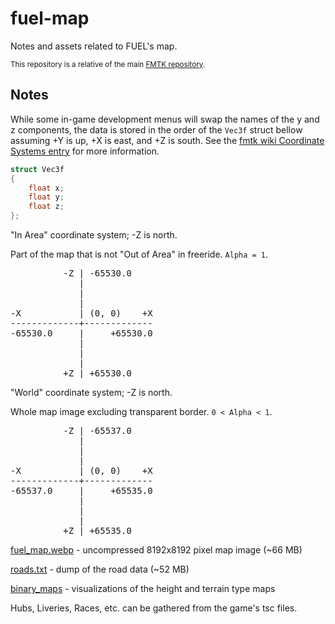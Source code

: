 # fuel-map

Notes and assets related to FUEL's map.

<sup>This repository is a relative of the main [FMTK repository](https://github.com/widberg/fmtk).</sup>

## Notes

While some in-game development menus will swap the names of the y and z components, the data is stored in the order of the `Vec3f` struct bellow assuming +Y is up, +X is east, and +Z is south. See the [fmtk wiki Coordinate Systems entry](https://github.com/widberg/fmtk/wiki/Coordinate-Systems) for more information.

```cpp
struct Vec3f
{
    float x;
    float y;
    float z;
};
```

"In Area" coordinate system; -Z is north.

Part of the map that is not "Out of Area" in freeride. `Alpha = 1`.

<pre>
          -Z | -65530.0
             |
             |
             |
-X           | (0, 0)    +X
-------------+-------------
-65530.0     |     +65530.0
             |
             |
             |
          +Z | +65530.0
</pre>

"World" coordinate system; -Z is north.

Whole map image excluding transparent border. `0 < Alpha < 1`.

<pre>
          -Z | -65537.0
             |
             |
             |
-X           | (0, 0)    +X
-------------+-------------
-65537.0     |     +65535.0
             |
             |
             |
          +Z | +65535.0
</pre>

[fuel_map.webp](https://github.com/widberg/fuel-map/blob/master/fuel_map.webp?raw=true) - uncompressed 8192x8192 pixel map image (~66 MB)

[roads.txt](https://github.com/widberg/fuel-map/blob/master/roads.txt?raw=true) - dump of the road data (~52 MB)

[binary_maps](https://github.com/widberg/fuel-map/blob/master/docs/binary_maps) - visualizations of the height and terrain type maps

Hubs, Liveries, Races, etc. can be gathered from the game's tsc files.

